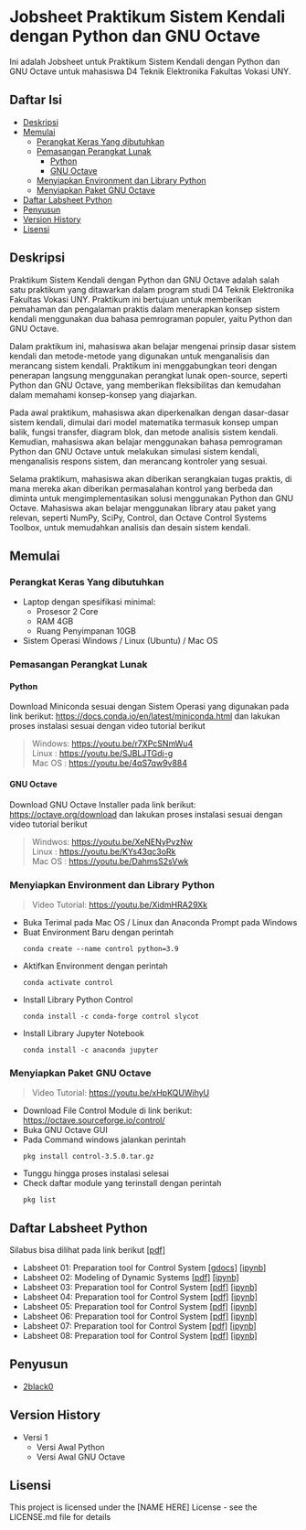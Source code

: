 # Jobsheet Praktikum Sistem Kendali dengan Python dan GNU Octave

Ini adalah Jobsheet untuk Praktikum Sistem Kendali dengan Python dan GNU Octave untuk mahasiswa D4 Teknik Elektronika Fakultas Vokasi UNY.

## Daftar Isi
- [Deskripsi](https://github.com/2black0/python-control-laboratory#deskripsi)
- [Memulai](https://github.com/2black0/python-control-laboratory#memulai)
    - [Perangkat Keras Yang dibutuhkan](https://github.com/2black0/python-control-laboratory#perangkat-keras-yang-dibutuhkan)
    - [Pemasangan Perangkat Lunak](https://github.com/2black0/python-control-laboratory#pemasangan-perangkat-lunak)
      - [Python](https://github.com/2black0/python-control-laboratory#python)
      - [GNU Octave](https://github.com/2black0/python-control-laboratory#gnu-octave)
    - [Menyiapkan Environment dan Library Python](https://github.com/2black0/python-control-laboratory#menyiapkan-environment-dan-library-python)
    - [Menyiapkan Paket GNU Octave](https://github.com/2black0/python-control-laboratory#menyiapkan-paket-gnu-octave)
- [Daftar Labsheet Python](https://github.com/2black0/python-control-laboratory#daftar-labsheet-python)
- [Penyusun](https://github.com/2black0/python-control-laboratory#penyusun)
- [Version History](https://github.com/2black0/python-control-laboratory#version-history)
- [Lisensi](https://github.com/2black0/python-control-laboratory#lisensi)

## Deskripsi

Praktikum Sistem Kendali dengan Python dan GNU Octave adalah salah satu praktikum yang ditawarkan dalam program studi D4 Teknik Elektronika Fakultas Vokasi UNY. Praktikum ini bertujuan untuk memberikan pemahaman dan pengalaman praktis dalam menerapkan konsep sistem kendali menggunakan dua bahasa pemrograman populer, yaitu Python dan GNU Octave.

Dalam praktikum ini, mahasiswa akan belajar mengenai prinsip dasar sistem kendali dan metode-metode yang digunakan untuk menganalisis dan merancang sistem kendali. Praktikum ini menggabungkan teori dengan penerapan langsung menggunakan perangkat lunak open-source, seperti Python dan GNU Octave, yang memberikan fleksibilitas dan kemudahan dalam memahami konsep-konsep yang diajarkan.

Pada awal praktikum, mahasiswa akan diperkenalkan dengan dasar-dasar sistem kendali, dimulai dari model matematika termasuk konsep umpan balik, fungsi transfer, diagram blok, dan metode analisis sistem kendali. Kemudian, mahasiswa akan belajar menggunakan bahasa pemrograman Python dan GNU Octave untuk melakukan simulasi sistem kendali, menganalisis respons sistem, dan merancang kontroler yang sesuai.

Selama praktikum, mahasiswa akan diberikan serangkaian tugas praktis, di mana mereka akan diberikan permasalahan kontrol yang berbeda dan diminta untuk mengimplementasikan solusi menggunakan Python dan GNU Octave. Mahasiswa akan belajar menggunakan library atau paket yang relevan, seperti NumPy, SciPy, Control, dan Octave Control Systems Toolbox, untuk memudahkan analisis dan desain sistem kendali.

## Memulai

### Perangkat Keras Yang dibutuhkan

* Laptop dengan spesifikasi minimal:
  * Prosesor 2 Core
  * RAM 4GB
  * Ruang Penyimpanan 10GB
* Sistem Operasi Windows / Linux (Ubuntu) / Mac OS

### Pemasangan Perangkat Lunak

#### Python
Download Miniconda sesuai dengan Sistem Operasi yang digunakan pada link berikut: https://docs.conda.io/en/latest/miniconda.html dan lakukan proses instalasi sesuai dengan video tutorial berikut
> Windows: https://youtu.be/r7XPcSNmWu4<br>
Linux : https://youtu.be/SJBLJTGdj-g<br>
Mac OS : https://youtu.be/4qS7qw9v884<br>
#### GNU Octave
Download GNU Octave Installer pada link berikut: https://octave.org/download dan lakukan proses instalasi sesuai dengan video tutorial berikut
> Windwos: https://youtu.be/XeNENyPvzNw<br>
Linux : https://youtu.be/KYs43qc3oRk<br>
Mac OS : https://youtu.be/DahmsS2sVwk<br>
### Menyiapkan Environment dan Library Python
> Video Tutorial: https://youtu.be/XidmHRA29Xk
* Buka Terimal pada Mac OS / Linux dan Anaconda Prompt pada Windows
* Buat Environment Baru dengan perintah
    ```
    conda create --name control python=3.9
    ```
* Aktifkan Environment dengan perintah
    ```
    conda activate control
    ```
* Install Library Python Control
    ```
    conda install -c conda-forge control slycot
    ```
* Install Library Jupyter Notebook
    ```
    conda install -c anaconda jupyter
    ```
### Menyiapkan Paket GNU Octave
> Video Tutorial: https://youtu.be/xHpKQUWihyU
* Download File Control Module di link berikut: https://octave.sourceforge.io/control/
* Buka GNU Octave GUI
* Pada Command windows jalankan perintah
    ```
    pkg install control-3.5.0.tar.gz
    ```
* Tunggu hingga proses instalasi selesai
* Check daftar module yang terinstall dengan perintah
    ```
    pkg list
    ```
## Daftar Labsheet Python
Silabus bisa dilihat pada link berikut [[pdf]](labsheet-python-pdf/syllabus.pdf)
- Labsheet 01: Preparation tool for Control System [[gdocs]]([labsheet-python-pdf/labsheet-01.pdf](https://docs.google.com/document/d/1caqKi0XQLUGHIdjoMGd9ypgsFZt_dd88geRNLHEQj7k/edit?usp=sharing)) [[ipynb]](labsheet-python-ipynb/labsheet-01.ipynb)
- Labsheet 02: Modeling of Dynamic Systems [[pdf]](labsheet-python-pdf/labsheet-02.pdf) [[ipynb]](labsheet-python-ipynb/labsheet-02.ipynb)
- Labsheet 03: Preparation tool for Control System [[pdf]](labsheet-python-pdf/labsheet-03.pdf) [[ipynb]](labsheet-python-ipynb/labsheet-03.ipynb)
- Labsheet 04: Preparation tool for Control System [[pdf]](labsheet-python-pdf/labsheet-04.pdf) [[ipynb]](labsheet-python-ipynb/labsheet-04.ipynb)
- Labsheet 05: Preparation tool for Control System [[pdf]](labsheet-python-pdf/labsheet-05.pdf) [[ipynb]](labsheet-python-ipynb/labsheet-05.ipynb)
- Labsheet 06: Preparation tool for Control System [[pdf]](labsheet-python-pdf/labsheet-06.pdf) [[ipynb]](labsheet-python-ipynb/labsheet-06.ipynb)
- Labsheet 07: Preparation tool for Control System [[pdf]](labsheet-python-pdf/labsheet-07.pdf) [[ipynb]](labsheet-python-ipynb/labsheet-07.ipynb)
- Labsheet 08: Preparation tool for Control System [[pdf]](labsheet-python-pdf/labsheet-08.pdf) [[ipynb]](labsheet-python-ipynb/labsheet-08.ipynb)

## Penyusun
* [2black0](https://github.com/2black0)

## Version History

* Versi 1
    * Versi Awal Python
    * Versi Awal GNU Octave

## Lisensi

This project is licensed under the [NAME HERE] License - see the LICENSE.md file for details